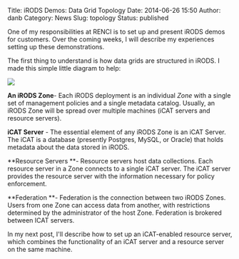 Title: iRODS Demos: Data Grid Topology
Date: 2014-06-26 15:50
Author: danb
Category: News
Slug: topology
Status: published

One of my responsibilities at RENCI is to set up and present iRODS demos
for customers. Over the coming weeks, I will describe my experiences
setting up these demonstrations.

The first thing to understand is how data grids are structured in iRODS.
I made this simple little diagram to help:

<div class="full_image"><img src="./theme/uploads/2014/06/iRODS-Grid-Topology1.png" /></div>

<!--more-->

**An iRODS Zone**- Each iRODS deployment is an individual *Zone* with a
single set of management policies and a single metadata catalog.
Usually, an iRODS Zone will be spread over multiple machines (iCAT
servers and resource servers).

**iCAT Server** - The essential element of any iRODS Zone is an iCAT
Server. The iCAT is a database (presently Postgres, MySQL, or Oracle)
that holds metadata about the data stored in iRODS.

**Resource Servers **- Resource servers host data collections. Each
resource server in a Zone connects to a single iCAT server. The iCAT
server provides the resource server with the information necessary for
policy enforcement.

**Federation **- Federation is the connection between two iRODS Zones.
Users from one Zone can access data from another, with restrictions
determined by the administrator of the host Zone. Federation is brokered
between ICAT servers.

In my next post, I'll describe how to set up an iCAT-enabled resource
server, which combines the functionality of an iCAT server and a
resource server on the same machine.

 
